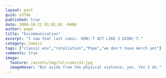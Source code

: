 ```yaml
---
layout: post
guid: a37de
published: true
date: 2006-10-21 01:01:01 -0400
author: pope
title: "Excommunication"
excerpt: "I saw that last comic. DON\'T ACT LIKE I DIDN\'T."
category: Comics
tags: ["classic wnv","retaliation","Pope","we don't have merch yet"]
comments: true 
image:
  feature: /assets/img/lol/comic33.jpg
  imageHover: "But aside from the physical violence, yes. Yes I do."
---
```


